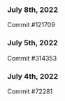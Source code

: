 ### July 8th, 2022

Commit #121709

### July 5th, 2022

Commit #314353


### July 4th, 2022

Commit #72281
